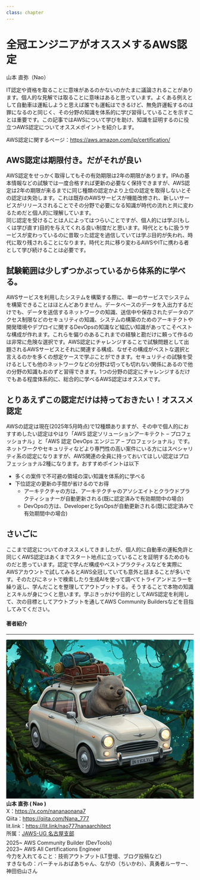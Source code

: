 ```yaml
---
class: chapter
---
```


# 全冠エンジニアがオススメするAWS認定

<div class="flush-right">
山本 直弥（Nao）
</div>


IT認定や資格を取ることに意味があるのかないのかたまに議論されることがあります。個人的な見解では取ることに意味はあると思っています。よくある例えとして自動車は運転しようと思えば誰でも運転はできるけど、無免許運転するのは罪になるのと同じく、その分野の知識を体系的に学び習得していることを示すことは重要です。この記事ではAWSについて学びを助け、知識を証明するのに役立つAWS認定についてオススメポイントを紹介します。

AWS認定に関するページ：https://aws.amazon.com/jp/certification/

## AWS認定は期限付き。だがそれが良い
AWS認定をせっかく取得してもその有効期限は2年の期限があります。IPAの基本情報などの試験では一度合格すれば更新の必要なく保持できますが、AWS認定は2年の期限が来るまでに同じ種類の認定かより上位の認定を取得しないとその認定は失効します。これは既存のAWSサービスが機能改修され、新しいサービスがリリースされることでその分野で必要になる知識が時代の流れと共に変わるためだと個人的に理解しています。  
同じ認定を受けることは人によってはつらいことですが、個人的には学ぶ(もしくは学び直す)目的を与えてくれる良い制度だと思います。時代とともに扱うサービスが変わっているのに昔取った認定を過信していては学ぶ目的が失われ、時代に取り残されることになります。時代と共に移り変わるAWSやITに携わる者として学び続けることは必要です。


## 試験範囲は少しずつかぶっているから体系的に学べる。
AWSサービスを利用したシステムを構築する際に、単一のサービスでシステムを構築できることはほとんどありません。データベースのデータを入出力するだけでも、データを送信するネットワークの知識、送信中や保存されたデータのアクセス制限などのセキュリティの知識、システムの構築のためのアーキテクトや開発環境やデプロイに関するDevOpsの知識など幅広い知識があってこそベストな構成が作れます。これらを偏りのあるこれまでの経験と勘だけに頼って作るのは非常に危険な選択です。AWS認定にチャレンジすることで試験問題として出題されるAWSサービスとそれに関連する構成、なぜその構成がベストな選択と言えるのかを多くの想定ケースで学ぶことができます。セキュリティの試験を受けるとしても他のネットワークなどの分野は切っても切れない関係にあるので他の分野の知識もおのずと習得できます。1つの分野の認定にチャレンジするだけでもある程度体系的に、総合的に学べるAWS認定はオススメです。

## とりあえずこの認定だけは持っておきたい！オススメ認定
AWSの認定は現在(2025年5月時点)で12種類ありますが、その中で個人的におすすめしたい認定はやはり「AWS 認定ソリューションアーキテクト – プロフェッショナル」と「AWS 認定 DevOps エンジニア – プロフェッショナル」です。ネットワークやセキュリティなどより専門性の高い案件にいる方にはスペシャリティ系の認定になりますが、AWS関連の全員に持っておいてほしい認定はプロフェッショナル2種になります。おすすめポイントは以下
- 多くの案件で不可避の領域の深い知識を体系的に学べる
- 下位認定の更新の手間が省けるのでお得
  - アーキテクチャの方は、アーキテクチャのアソシエイトとクラウドプラクティショナーが自動更新される(既に認定済みで有効期間中の場合)
  - DevOpsの方は、DeveloperとSysOpsが自動更新される(既に認定済みで有効期間中の場合)

## さいごに
ここまで認定についてのオススメしてきましたが、個人的に自動車の運転免許と同じくAWS認定はあくまでスタート地点に立っていることを証明するためのものだと思っています。認定で学んだ構成やベストプラクティスなどを実際にAWSアカウントで試してみるとAWS全冠していても意外と詰まることが多いです。そのたびにネットで検索したり生成AIを使って調べてトライアンドエラーを繰り返し、学んだことを整理してアウトプットする。そうすることで本物の知識とスキルが身につくと思います。学ぶきっかけや目的としてAWS認定を利用して、次の目標としてアウトプットを通してAWS Community Buildersなどを目指してみてください。


#### 著者紹介

---

<div class="author-profile">
    <img src="images/naosan.jpg">
    <div>
        <div>
            <b>山本 直弥 ( Nao )</b></br> 
            X：<a href="https://x.com/nananaonana7">https://x.com/nananaonana7</a></br> 
            Qiita：<a href="https://qiita.com/Nana_777">https://qiita.com/Nana_777</a></br> 
            lit.link：<a href="https://qiita.com/Nana_777">https://lit.link/nao777nanaarchitect</a></br> 
            所属：<a href="https://jawsug-nagoya.connpass.com/">JAWS-UG 名古屋支部</a>
        </div>
    </div>
</div>
<p style="margin-top: 0.5em; margin-bottom: 2em;">
2025~ AWS Community Builder (DevTools)<br>
2023~ AWS All Certifications Engineer<br>
今力を入れてること：技術アウトプット(LT登壇、ブログ投稿など) <br> 
すきなもの：バーチャルおばあちゃん、ながの（ちいかわ）、真勇者ルーサー、神田伯山さん<br>
</p>